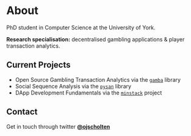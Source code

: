 # About
PhD student in Computer Science at the University of York. 

**Research specialisation:** decentralised gambling applications & player transaction analytics.

## Current Projects
- Open Source Gambling Transaction Analytics via the [`gamba`](https://github.com/gamba-dev/gamba) library
- Social Sequence Analysis via the [`pysan`](https://github.com/pysan-dev/pysan) library
- DApp Development Fundamentals via the [`minstack`](https://github.com/ojscholten/minstack) project

## Contact
Get in touch through twitter [**@ojscholten**](https://twitter.com/ojscholten)

